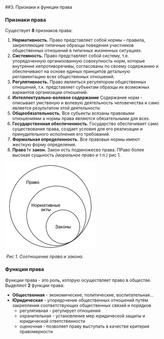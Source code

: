 ##3. Признаки и функции права

### Признаки права

Существует **8** признаков права:

1. **Нормативность.**
   Право представляет собой нормы – правила, закрепляющие типичные образцы поведения участников общественных отношений в типичных жизненных ситуациях. 
2. **Системность.**
   Право представляет собой систему, т.е. упорядоченную организованную совокупность норм, которые внутренне непротиворечивы, согласованы по своему содержанию и обеспечивают на основе единых принципов детальную регламентацию всех общественных отношений.
3. **Регулятивность.**
   Право являеться регулятором общественных отношений, т.к. представляет субъектам образцы их возможных вариантов организации отношений.
4. **Интеллектуально-волевое содержание**
   Содержание норм - описывает умственую и волевую деятельность человечества и само является результатом этой деятельности.
5. **Общеобязательность.**
   Все субьекты всязаны правовыми отношениями а нормы права являются обязательными для всех.
6. **Государственная обеспеченность.**
   Государство обеспечивает само существование права, создает условия для его реализации и принудительного исполнения его требований.
7. **Формальная определенность.**
   Все правовые нормы имеют жесткую форму определения. 
8. **Право != закон.**
   Закон есть подмножесво права. ПРаво более высокая сущьность *(моральное право и т.п.)* рис 1.

![Соотношение права и закона](img/01.jpg)

​								*Рис 1. Соотношение права и закона.*

### Функции права

Функции права - это роль, которую осуществляет право в обществе. Выделяют **2** функции права:

- **Общественная** - экономические, политические, воспитательная...
- **Юридическая** -  упорядочение общественных отношений путём закрепления соответствующих общественных связей и порядков
  - регулятивная - регулирует отношения
  - охранительная - установление мер юридической защиты и юридической ответственности
  - оценочная - позволяет праву выступать в качестве критерия правомерности

